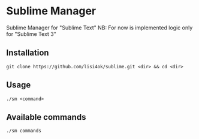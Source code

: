Sublime Manager
==============
Sublime Manager for "Sublime Text"
NB: For now is implemented logic only for "Sublime Text 3"

Installation
------------
```
git clone https://github.com/lisi4ok/sublime.git <dir> && cd <dir>
```

Usage
------------
```
./sm <command>
```

Available commands
------------
```
./sm commands
```
